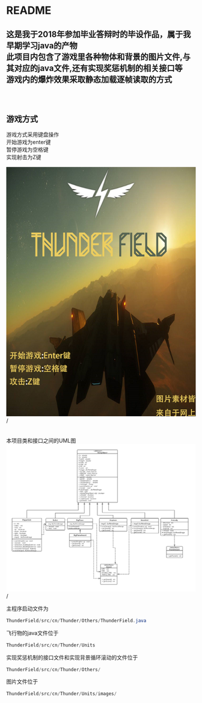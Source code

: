 README
====

这是我于2018年参加毕业答辩时的毕设作品，属于我早期学习java的产物<br>
此项目内包含了游戏里各种物体和背景的图片文件,与其对应的java文件,还有实现奖惩机制的相关接口等<br>
游戏内的爆炸效果采取静态加载逐帧读取的方式<br>
<br><br><br>
游戏方式
-------
游戏方式采用键盘操作<br>
开始游戏为enter键<br>
暂停游戏为空格键<br>
实现射击为Z键<br>
<br>
![](https://github.com/towaka/Thunder/blob/master/src/cn/Thunder/images/start.png)
/<br>
<br><br>
本项目类和接口之间的UML图
<br>
![](https://github.com/towaka/Thunder/blob/master/src/cn/Thunder/thunder%20uml.png)
/<br>

主程序启动文件为
```Java
ThunderField/src/cn/Thunder/Others/ThunderField.java 
```
飞行物的java文件位于
```Java
ThunderField/src/cn/Thunder/Units
```
实现奖惩机制的接口文件和实现背景循环滚动的文件位于
```Java
ThunderField/src/cn/Thunder/Others/
```
图片文件位于
```Java
ThunderField/src/cn/Thunder/Units/images/
```
